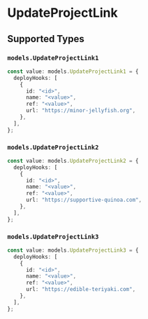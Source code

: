 # UpdateProjectLink


## Supported Types

### `models.UpdateProjectLink1`

```typescript
const value: models.UpdateProjectLink1 = {
  deployHooks: [
    {
      id: "<id>",
      name: "<value>",
      ref: "<value>",
      url: "https://minor-jellyfish.org",
    },
  ],
};
```

### `models.UpdateProjectLink2`

```typescript
const value: models.UpdateProjectLink2 = {
  deployHooks: [
    {
      id: "<id>",
      name: "<value>",
      ref: "<value>",
      url: "https://supportive-quinoa.com",
    },
  ],
};
```

### `models.UpdateProjectLink3`

```typescript
const value: models.UpdateProjectLink3 = {
  deployHooks: [
    {
      id: "<id>",
      name: "<value>",
      ref: "<value>",
      url: "https://edible-teriyaki.com",
    },
  ],
};
```

